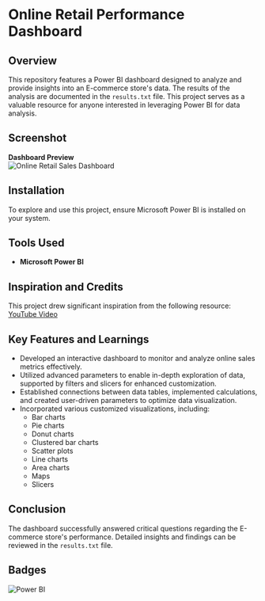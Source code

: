 # Online Retail Performance Dashboard

## Overview  
This repository features a Power BI dashboard designed to analyze and provide insights into an E-commerce store's data. The results of the analysis are documented in the `results.txt` file. This project serves as a valuable resource for anyone interested in leveraging Power BI for data analysis.  

## Screenshot  
**Dashboard Preview**  
![Online Retail Sales Dashboard](https://github.com/user-attachments/assets/94d95e0d-4927-4fc5-ae63-072030f255e6)


## Installation  
To explore and use this project, ensure Microsoft Power BI is installed on your system.

## Tools Used  
- **Microsoft Power BI**

## Inspiration and Credits  
This project drew significant inspiration from the following resource:  
[YouTube Video](https://youtu.be/6cV3OwFrOkk)

## Key Features and Learnings  
- Developed an interactive dashboard to monitor and analyze online sales metrics effectively.  
- Utilized advanced parameters to enable in-depth exploration of data, supported by filters and slicers for enhanced customization.  
- Established connections between data tables, implemented calculations, and created user-driven parameters to optimize data visualization.  
- Incorporated various customized visualizations, including:  
  - Bar charts  
  - Pie charts  
  - Donut charts  
  - Clustered bar charts  
  - Scatter plots  
  - Line charts  
  - Area charts  
  - Maps  
  - Slicers  

## Conclusion  
The dashboard successfully answered critical questions regarding the E-commerce store's performance. Detailed insights and findings can be reviewed in the `results.txt` file.  

## Badges  
![Power BI](https://img.shields.io/badge/Power%20BI-YouTube-red)  
